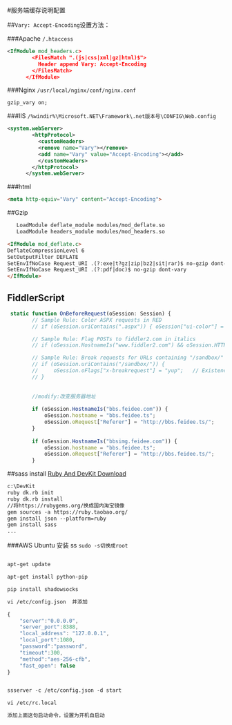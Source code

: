 #服务端缓存说明配置

##`Vary: Accept-Encoding`设置方法：

###Apache `/.htaccess`
``` xml
<IfModule mod_headers.c>
        <FilesMatch ".(js|css|xml|gz|html)$">
          Header append Vary: Accept-Encoding
        </FilesMatch>
      </IfModule>
```      
###Nginx  `/usr/local/nginx/conf/nginx.conf`

``` xml
gzip_vary on;
```

###IIS `/%windir%\Microsoft.NET\Framework\.net版本号\CONFIG\Web.config`

``` xml
<system.webServer>
        <httpProtocol>
          <customHeaders>
          <remove name="Vary"></remove>
          <add name="Vary" value="Accept-Encoding"></add>
          </customHeaders>
        </httpProtocol>
      </system.webServer>
```

###html 
```html
<meta http-equiv="Vary" content="Accept-Encoding">
```
##Gzip

```html
   LoadModule deflate_module modules/mod_deflate.so
   LoadModule headers_module modules/mod_headers.so
```
```html
<IfModule mod_deflate.c>
DeflateCompressionLevel 6
SetOutputFilter DEFLATE
SetEnvIfNoCase Request_URI .(?:exe|t?gz|zip|bz2|sit|rar)$ no-gzip dont-vary
SetEnvIfNoCase Request_URI .(?:pdf|doc)$ no-gzip dont-vary
</IfModule>
```   

## FiddlerScript

```javascript
 static function OnBeforeRequest(oSession: Session) {
        // Sample Rule: Color ASPX requests in RED
        // if (oSession.uriContains(".aspx")) {	oSession["ui-color"] = "red";	}

        // Sample Rule: Flag POSTs to fiddler2.com in italics
        // if (oSession.HostnameIs("www.fiddler2.com") && oSession.HTTPMethodIs("POST")) {	oSession["ui-italic"] = "yup";	}

        // Sample Rule: Break requests for URLs containing "/sandbox/"
        // if (oSession.uriContains("/sandbox/")) {
        //     oSession.oFlags["x-breakrequest"] = "yup";	// Existence of the x-breakrequest flag creates a breakpoint; the "yup" value is unimportant.
        // }
        
        
        //modify:改变服务器地址
        
        if (oSession.HostnameIs("bbs.feidee.com")) {	
            oSession.hostname = "bbs.feidee.ts";            
            oSession.oRequest["Referer"] = "http://bbs.feidee.ts/";            
        }
        
        if (oSession.HostnameIs("bbsimg.feidee.com")) {	
            oSession.hostname = "bbs.feidee.ts";            
            oSession.oRequest["Referer"] = "http://bbs.feidee.ts/";            
        }
```

##sass install [Ruby And DevKit Download](http://rubyinstaller.org/downloads/)

``` html
c:\DevKit 
ruby dk.rb init
ruby dk.rb install
//将https://rubygems.org/换成国内淘宝镜像
gem sources -a https://ruby.taobao.org/
gem install json --platform=ruby
gem install sass
...

```

###AWS Ubuntu 安装 ss  `sudo -s切换成root`
``` html

apt-get update

apt-get install python-pip

pip install shadowsocks

vi /etc/config.json  并添加 
```
``` javascript
{
    "server":"0.0.0.0",
    "server_port":8388,
    "local_address": "127.0.0.1",
    "local_port":1080,
    "password":"password",
    "timeout":300,
    "method":"aes-256-cfb",
    "fast_open": false
}
```
``` html

ssserver -c /etc/config.json -d start

vi /etc/rc.local

添加上面这句启动命令，设置为开机自启动

```     
